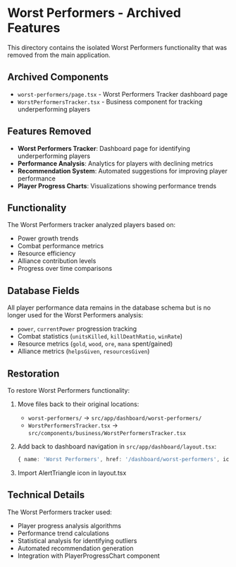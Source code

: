 # Worst Performers - Archived Features

This directory contains the isolated Worst Performers functionality that was removed from the main application.

## Archived Components

- `worst-performers/page.tsx` - Worst Performers Tracker dashboard page
- `WorstPerformersTracker.tsx` - Business component for tracking underperforming players

## Features Removed

- **Worst Performers Tracker**: Dashboard page for identifying underperforming players
- **Performance Analysis**: Analytics for players with declining metrics
- **Recommendation System**: Automated suggestions for improving player performance
- **Player Progress Charts**: Visualizations showing performance trends

## Functionality

The Worst Performers tracker analyzed players based on:
- Power growth trends
- Combat performance metrics
- Resource efficiency
- Alliance contribution levels
- Progress over time comparisons

## Database Fields

All player performance data remains in the database schema but is no longer used for the Worst Performers analysis:
- `power`, `currentPower` progression tracking
- Combat statistics (`unitsKilled`, `killDeathRatio`, `winRate`)
- Resource metrics (`gold`, `wood`, `ore`, `mana` spent/gained)
- Alliance metrics (`helpsGiven`, `resourcesGiven`)

## Restoration

To restore Worst Performers functionality:

1. Move files back to their original locations:
   - `worst-performers/` → `src/app/dashboard/worst-performers/`
   - `WorstPerformersTracker.tsx` → `src/components/business/WorstPerformersTracker.tsx`

2. Add back to dashboard navigation in `src/app/dashboard/layout.tsx`:
   ```typescript
   { name: 'Worst Performers', href: '/dashboard/worst-performers', icon: AlertTriangle }
   ```

3. Import AlertTriangle icon in layout.tsx

## Technical Details

The Worst Performers tracker used:
- Player progress analysis algorithms
- Performance trend calculations
- Statistical analysis for identifying outliers
- Automated recommendation generation
- Integration with PlayerProgressChart component